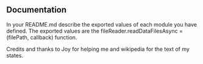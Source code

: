 ##  Documentation
In your README.md describe the exported values of each module you have defined. 
The exported values are the fileReader.readDataFilesAsync = (filePath, callback) function. 


Credits and thanks to Joy for helping me and wikipedia for the text of my states. 